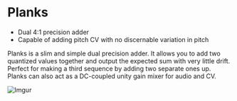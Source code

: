 # Planks
* Dual 4:1 precision adder
* Capable of adding pitch CV with no discernable variation in pitch

Planks is a slim and simple dual precision adder. It allows you to add two quantized values together and output the expected sum with very little drift. Perfect for making a third sequence by adding two separate ones up.
Planks can also act as a DC-coupled unity gain mixer for audio and CV.

![Imgur](https://i.imgur.com/KJyF9V4.png)
